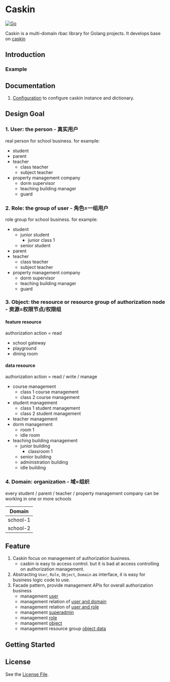 # Caskin

[![Go](https://github.com/AWaterColorPen/caskin/actions/workflows/go.yml/badge.svg?branch=main)](https://github.com/AWaterColorPen/caskin/actions/workflows/go.yml)

Caskin is a multi-domain rbac library for Golang projects. It develops base on [caskin](https://github.com/casbin/casbin) 

## Introduction

### Example

## Documentation

1. [Configuration](./docs/configuration.md) to configure caskin instance and dictionary.

## Design Goal

### 1. User: the person - 真实用户

real person for school business. for example:
- student
- parent
- teacher
  - class teacher
  - subject teacher
- property management company
  - dorm supervisor
  - teaching building manager
  - guard

### 2. Role: the group of user - 角色=一组用户

role group for school business. for example:

- student
  - junior student
    - junior class 1
  - senior student 
- parent
- teacher
  - class teacher
  - subject teacher
- property management company
  - dorm supervisor
  - teaching building manager
  - guard

### 3. Object: the resource or resource group of authorization node  - 资源=权限节点/权限组

#### feature resource

authorization action = read

- school gateway
- playground
- dining room

#### data resource

authorization action = read / write / manage

- course management
  - class 1 course management
  - class 2 course management
- student management
  - class 1 student management
  - class 2 student management
- teacher management
- dorm management
  - room 1
  - idle room
- teaching building management
  - junior building
    - classroom 1
  - senior building
  - administration building
  - idle building

### 4. Domain: organization - 域=组织

every student / parent / teacher / property management company can be working in one or more schools

| Domain   |
|----------|
| school-1 |
| school-2 |

## Feature

1. Caskin focus on management of authorization business.
   - casbin is easy to access control. but it is bad at access controlling on authorization management.
2. Abstracting `User`, `Role`, `Object`, `Domain` as interface, it is easy for business logic code to use.
3. Facade pattern, provide management APIs for overall authorization business
   - management [user](https://github.com/AWaterColorPen/caskin/blob/main/executor_user.go)
   - management relation of [user and domain](https://github.com/AWaterColorPen/caskin/blob/main/executor_user_domain.go)
   - management relation of [user and role](https://github.com/AWaterColorPen/caskin/blob/main/executor_user_role.go)
   - management [superadmin](https://github.com/AWaterColorPen/caskin/blob/main/executor_superadmin.go)
   - management [role](https://github.com/AWaterColorPen/caskin/blob/main/executor_role.go)
   - management [object](https://github.com/AWaterColorPen/caskin/blob/main/executor_object.go)
   - management resource group [object data](https://github.com/AWaterColorPen/caskin/blob/main/executor_object_data.go)

## Getting Started

## License

See the [License File](./LICENSE).